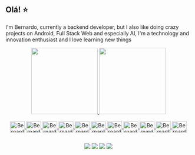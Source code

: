## Olá! ⭐
I'm Bernardo, currently a backend developer, but I also like doing crazy projects on Android, Full Stack Web and especially AI, I'm a technology and innovation enthusiast and I love learning new things

<div align="center">
  <a href="https://github.com/BernardoBarro">
  <img height="180em" src="https://github-readme-stats.vercel.app/api?username=BernardoBarro&show_icons=true&theme=tokyonight&include_all_commits=true&count_private=true"/>
  <img height="180em" src="https://github-readme-stats.vercel.app/api/top-langs/?username=BernardoBarro&layout=compact&langs_count=7&theme=tokyonight"/>
</div>

<!-- Temas: dark, radical, merko, gruvbox, tokyonight, onedark, cobalt, synthwave, highcontrast, dracula -->

<div style="display: inline_block" align="center"><br>
  <img align="center" alt="Bernardo-amazonservices" height="30" width="40" src="https://cdn.jsdelivr.net/gh/devicons/devicon@latest/icons/amazonwebservices/amazonwebservices-plain-wordmark.svg">
  <img align="center" alt="Bernardo-cplusplus" height="30" width="40" src="https://cdn.jsdelivr.net/gh/devicons/devicon@latest/icons/cplusplus/cplusplus-original.svg" />
  <img align="center" alt="Bernardo-dart" height="30" width="40" src="https://cdn.jsdelivr.net/gh/devicons/devicon@latest/icons/dart/dart-original.svg" />
  <img align="center" alt="Bernardo-firebase" height="30" width="40" src="https://cdn.jsdelivr.net/gh/devicons/devicon@latest/icons/firebase/firebase-original.svg" />
  <img align="center" alt="Bernardo-flutter" height="30" width="40" src="https://cdn.jsdelivr.net/gh/devicons/devicon@latest/icons/flutter/flutter-original.svg">
  <img align="center" alt="Bernardo-git" height="30" width="40" src="https://cdn.jsdelivr.net/gh/devicons/devicon@latest/icons/git/git-original.svg">
  <img align="center" alt="Bernardo-gradle" height="30" width="40" src="https://cdn.jsdelivr.net/gh/devicons/devicon@latest/icons/gradle/gradle-original.svg">
  <img align="center" alt="Bernardo-java" height="30" width="40" src="https://cdn.jsdelivr.net/gh/devicons/devicon@latest/icons/java/java-original.svg"/>
  <img align="center" alt="Bernardo-maven" height="30" width="40" src="https://cdn.jsdelivr.net/gh/devicons/devicon@latest/icons/maven/maven-original.svg"/>
  <img align="center" alt="Bernardo-spring" height="30" width="40" src="https://cdn.jsdelivr.net/gh/devicons/devicon@latest/icons/spring/spring-original.svg" />
  <img align="center" alt="Bernardo-sql" height="30" width="40" src="https://cdn.jsdelivr.net/gh/devicons/devicon@latest/icons/sqldeveloper/sqldeveloper-original.svg" />
</div>
  
  ##

<div align="center">
  <a href="https://www.linkedin.com/in/bernardo-barro-0bb1b7200/" target="_blank"><img src="https://img.shields.io/badge/LinkedIn-0077B5?style=for-the-badge&logo=linkedin&logoColor=white" target="_blank"></a>
  <a href = "bernardo.barro@gmail.com"><img src="https://img.shields.io/badge/Gmail-D14836?style=for-the-badge&logo=gmail&logoColor=white" target="_blank"></a>
  <a href = "https://x.com/BarroBernardo"><img src="https://img.shields.io/badge/Twitter-1DA1F2?style=for-the-badge&logo=twitter&logoColor=white" target="_blank"></a>
  <a href="https://www.instagram.com/bernardo_barro/" target="_blank"><img src="https://img.shields.io/badge/-Instagram-%23E4405F?style=for-the-badge&logo=instagram&logoColor=white" target="_blank"></a>
</div>
